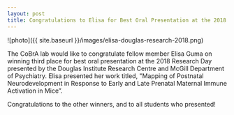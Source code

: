 ```yaml
---
layout: post
title: Congratulations to Elisa for Best Oral Presentation at the 2018 Research Day
---
```


![photo]({{ site.baseurl }}/images/elisa-douglas-research-2018.png)

The CoBrA lab would like to congratulate fellow member Elisa Guma on winning third place for best oral presentation at the 2018 Research Day presented by the Douglas Institute Research Centre and McGill Department of Psychiatry. Elisa presented her work titled, "Mapping of Postnatal Neurodevelopment in Response to Early and Late Prenatal Maternal Immune Activation in Mice”. 

Congratulations to the other winners, and to all students who presented!
